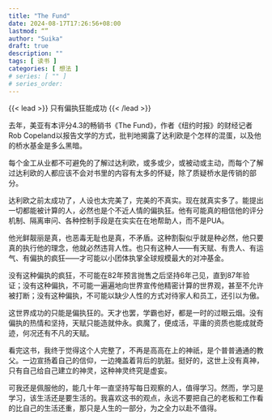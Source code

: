 ```yaml
---
title: "The Fund"
date: 2024-08-17T17:26:56+08:00
lastmod: “”
author: "Suika"
draft: true
description: ""
tags: [ 读书 ]
categories: [ 想法 ]
# series: [ "" ]
# series_order: 
---
```


{{< lead >}}
只有偏执狂能成功
{{< /lead >}}

去年，美亚有本评分4.3的畅销书《The Fund》，作者《纽约时报》的财经记者Rob Copeland以报告文学的方式，批判地揭露了达利欧是个怎样的混蛋，以及他的桥水基金是多么黑暗。  

每个金工从业都不可避免的了解过达利欧，或多或少，或被动或主动，而每个了解过达利欧的人都应该不会对书里的内容有太多的怀疑，除了质疑桥水是传销的部分。  

达利欧之前太成功了，人设也太完美了，完美的不真实。现在就真实多了。能提出一切都能被计算的人，必然也是个不近人情的偏执狂。他有可能真的相信他的评分机制、隔离审问、各种控制手段是在实实在在地帮助人，而不是PUA。  

他光鲜靓丽是真，也恶毒无耻也是真，不矛盾。这种割裂似乎就是种必然，他只要真的执行他的理念，他就必然违背人性。也只有这种人——有天赋、有贵人、有运气、有偏执的疯狂——才可能以小团体执掌全球规模最大的对冲基金。  

没有这种偏执的疯狂，不可能在82年预言抛售之后坚持6年己见，直到87年验证；没有这种偏执，不可能一遍遍地向世界宣传他精密计算的世界观，甚至不允许被打断；没有这种偏执，不可能以缺少人性的方式对待家人和员工，还引以为傲。  

这世界成功的只能是偏执狂的。天才也罢，学霸也好，都是一时的过眼云烟。没有偏执的热情和坚持，天赋只能造就仲永。疯魔了，便成活，平庸的资质也能成就奇迹，何况还有不凡的天赋。   

看完这书，我终于觉得这个人完整了，不再是高高在上的神祇，是个普普通通的教父。一边宣扬着自己的信仰，一边掩盖着背后的肮脏。挺好的，这世上没有真神，只有自己给自己建立的神灵，这种神灵终究是虚妄。  

可我还是佩服他的，能几十年一直坚持写每日观察的人，值得学习。然而，学习是学习，该生活还是要生活的。我喜欢这书的观点，永远不要把自己的老板和工作看的比自己的生活还重，那只是人生的一部分，为之全力以赴不值得。